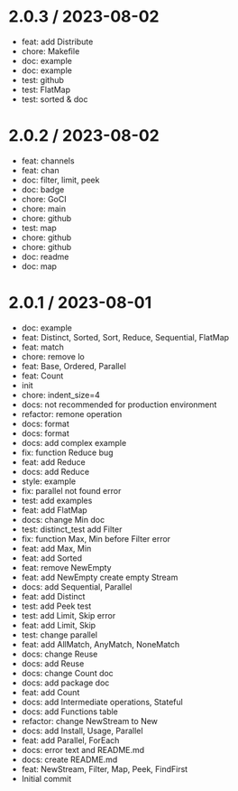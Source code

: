 
2.0.3 / 2023-08-02
==================

* feat: add Distribute
* chore: Makefile
* doc: example
* doc: example
* test: github
* test: FlatMap
* test: sorted & doc

2.0.2 / 2023-08-02
==================

* feat: channels
* feat: chan
* doc: filter, limit, peek
* doc: badge
* chore: GoCI
* chore: main
* chore: github
* test: map
* chore: github
* chore: github
* doc: readme
* doc: map

2.0.1 / 2023-08-01
==================

* doc: example
* feat: Distinct, Sorted, Sort, Reduce, Sequential, FlatMap
* feat: match
* chore: remove lo
* feat: Base, Ordered, Parallel
* feat: Count
* init
* chore: indent_size=4
* docs: not recommended for production environment
* refactor: remone operation
* docs: format
* docs: format
* docs: add complex example
* fix: function Reduce bug
* feat: add Reduce
* docs: add Reduce
* style: example
* fix: parallel not found error
* test: add examples
* feat: add FlatMap
* docs: change Min doc
* test: distinct_test add Filter
* fix: function Max, Min before Filter error
* feat: add Max, Min
* feat: add Sorted
* feat: remove NewEmpty
* feat: add NewEmpty create empty Stream
* docs: add Sequential, Parallel
* feat: add Distinct
* test: add Peek test
* test: add Limit, Skip error
* feat: add Limit, Skip
* test: change parallel
* feat: add AllMatch, AnyMatch, NoneMatch
* docs: change Reuse
* docs: add Reuse
* docs: change Count doc
* docs: add package doc
* feat: add Count
* docs: add Intermediate operations, Stateful
* docs: add Functions table
* refactor: change NewStream to New
* docs: add Install, Usage, Parallel
* feat: add Parallel, ForEach
* docs: error text and README.md
* docs: create README.md
* feat: NewStream, Filter, Map, Peek, FindFirst
* Initial commit
